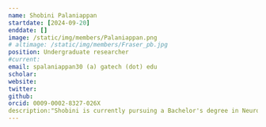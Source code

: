 ```yaml
---
name: Shobini Palaniappan
startdate: [2024-09-20]
enddate: []
image: /static/img/members/Palaniappan.png
# altimage: /static/img/members/Fraser_pb.jpg
position: Undergraduate researcher
#current:
email: spalaniappan30 (a) gatech (dot) edu
scholar:
website:
twitter:
github: 
orcid: 0009-0002-8327-026X
description:"Shobini is currently pursuing a Bachelor's degree in Neuroscience with a minor in Biology at Georgia Tech. She is interested in exploring microbial interactions and deepening her knowledge of microbiology."
---
```


